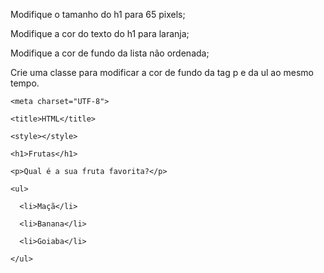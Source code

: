 Modifique o tamanho do h1 para 65 pixels;

Modifique a cor do texto do h1 para laranja;

Modifique a cor de fundo da lista não ordenada;

Crie uma classe para modificar a cor de fundo da tag p e da ul ao mesmo tempo.


<!DOCTYPE html>

<html lang="pt-br">

  <head>

    <meta charset="UTF-8">

    <title>HTML</title>

    <style></style>

  </head>

  <body>

    <h1>Frutas</h1>

    <p>Qual é a sua fruta favorita?</p>

    <ul>

      <li>Maçã</li>

      <li>Banana</li>

      <li>Goiaba</li>

    </ul>

  </body>

</html>